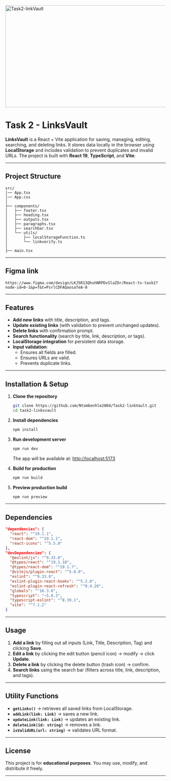 <img src="https://socialify.git.ci/Ntombenhle2004/Task2-linkVault/image?language=1&owner=1&name=1&stargazers=1&theme=Light" alt="Task2-linkVault" width="640" height="320" />

# Task 2 - LinksVault

**LinksVault** is a React + Vite application for saving, managing, editing, searching, and deleting links. It stores data locally in the browser using **LocalStorage** and includes validation to prevent duplicates and invalid URLs. The project is built with **React 19**, **TypeScript**, and **Vite**.

---

## Project Structure

```
src/
│── App.tsx
│── App.css
│
├── components/
│   ├── footer.tsx
│   ├── heading.tsx
│   ├── outputs.tsx
│   ├── paragraphs.tsx
│   ├── searchbar.tsx
│   └── utils/
│       ├── localStorageFunction.ts
│       └── linkverify.ts
│
├── main.tsx
```

---

## Figma link

```
https://www.figma.com/design/LKJ5R13QhuhNRPDvSlaZOr/React-ts-task2?node-id=0-1&p=f&t=PsrlCDFAQaosaTeA-0
```
---

## Features

- **Add new links** with title, description, and tags.  
- **Update existing links** (with validation to prevent unchanged updates).  
- **Delete links** with confirmation prompt.  
- **Search functionality** (search by title, link, description, or tags).  
- **LocalStorage integration** for persistent data storage.  
- **Input validation**:
  - Ensures all fields are filled.  
  - Ensures URLs are valid.  
  - Prevents duplicate links.  

---

## Installation & Setup

1. **Clone the repository**
   ```bash
   git clone https://github.com/Ntombenhle2004/Task2-linkVault.git
   cd task2-linksvault
   ```

2. **Install dependencies**
   ```bash
   npm install
   ```

3. **Run development server**
   ```bash
   npm run dev
   ```

   The app will be available at: [http://localhost:5173](http://localhost:5173)

4. **Build for production**
   ```bash
   npm run build
   ```

5. **Preview production build**
   ```bash
   npm run preview
   ```

---

## Dependencies

```json
"dependencies": {
  "react": "^19.1.1",
  "react-dom": "^19.1.1",
  "react-icons": "^5.5.0"
},
"devDependencies": {
  "@eslint/js": "^9.33.0",
  "@types/react": "^19.1.10",
  "@types/react-dom": "^19.1.7",
  "@vitejs/plugin-react": "^5.0.0",
  "eslint": "^9.33.0",
  "eslint-plugin-react-hooks": "^5.2.0",
  "eslint-plugin-react-refresh": "^0.4.20",
  "globals": "^16.3.0",
  "typescript": "~5.8.3",
  "typescript-eslint": "^8.39.1",
  "vite": "^7.1.2"
}
```

---

## Usage

1. **Add a link** by filling out all inputs (Link, Title, Description, Tag) and clicking **Save**.  
2. **Edit a link** by clicking the edit button (pencil icon) → modify → click **Update**.  
3. **Delete a link** by clicking the delete button (trash icon) → confirm.  
4. **Search links** using the search bar (filters across title, link, description, and tags).  

---

## Utility Functions

- **`getLinks()`** → retrieves all saved links from LocalStorage.  
- **`addLink(link: Link)`** → saves a new link.  
- **`updateLink(link: Link)`** → updates an existing link.  
- **`deleteLink(id: string)`** → removes a link.  
- **`isValidURL(url: string)`** → validates URL format.  

---

## License

This project is for **educational purposes**. You may use, modify, and distribute it freely.  

---
